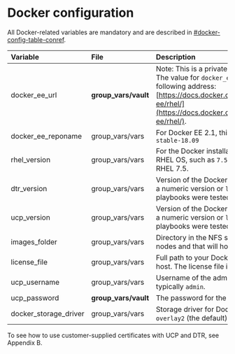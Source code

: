 # Docker configuration

All Docker-related variables are mandatory and are described in [\#docker-config-table-conref](#docker-config-table-conref).

|Variable|File|Description|
|:-------|:---|:----------|
|docker\_ee\_url|**group\_vars/vault**|Note: This is a private link to your Docker EE subscription. The value for `docker_ee_url` is the URL documented at the following address: [https://docs.docker.com/engine/installation/linux/docker-ee/rhel/](https://docs.docker.com/engine/installation/linux/docker-ee/rhel/).|
|docker\_ee\_reponame|group\_vars/vars|For Docker EE 2.1, this variable should be set to the value `stable-18.09`|
|rhel\_version|group\_vars/vars|For the Docker installation, this sets the version of your RHEL OS, such as `7.5`. The playbooks were tested with RHEL 7.5.|
|dtr\_version|group\_vars/vars|Version of the Docker DTR you wish to install. You can use a numeric version or `latest` for the most recent one. The playbooks were tested with 2.6.0|
|ucp\_version|group\_vars/vars|Version of the Docker UCP you wish to install. You can use a numeric version or `latest` for the most recent one. The playbooks were tested with UCP 3.1.2.|
|images\_folder|group\_vars/vars|Directory in the NFS server that will be mounted in the DTR nodes and that will host your Docker images.|
|license\_file|group\_vars/vars|Full path to your Docker EE license file on your Ansible host. The license file is available from the Docker Store|
|ucp\_username|group\_vars/vars|Username of the administrator user for UCP and DTR, typically `admin`.|
|ucp\_password|**group\_vars/vault**|The password for the `ucp_username` account.|
|docker\_storage\_driver|group\_vars/vars|Storage driver for Docker nodes. Accepted values are `overlay2` \(the default\) and `devicemapper`.|

To see how to use customer-supplied certificates with UCP and DTR, see Appendix B.
